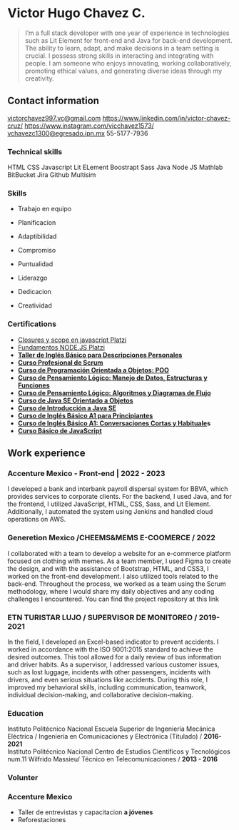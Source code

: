 # Victor Hugo Chavez C.

> I’m a full stack developer with one year of experience in technologies such as Lit Element for front-end and Java for back-end development.  The ability to learn, adapt, and make decisions in a team setting is crucial. I possess strong skills in interacting and integrating with people. I am someone who enjoys innovating, working collaboratively, promoting ethical values, and generating diverse ideas through my creativity.
> 


## Contact information
victorchavez997.vc@gmail.com
https://www.linkedin.com/in/victor-chavez-cruz/
https://www.instagram.com/vicchavez1573/
vchavezc1300@egresado.ipn.mx
 55-5177-7936

### Technical skills

<aside>
HTML
CSS
Javascript
Lit ELement
Boostrapt
Sass
Java
Node JS
Mathlab
BitBucket
Jira
Github
Multisim

### S**kills**

- Trabajo en equipo
- Planificacion
- Adaptibilidad
- Compromiso

- Puntualidad
- Liderazgo
- Dedicacion
- Creatividad

### Certifications

- [Closures y scope en javascript Platzi](https://platzi.com/p/victor.chavez/curso/3213-javascript-closures-scope/diploma/detalle/)
- [Fundamentos NODE.JS Platzi](https://platzi.com/p/victor.chavez/curso/1759-fundamentos-node/diploma/detalle/)
- **[Taller de Inglés Básico para Descripciones Personales](https://platzi.com/p/victor.chavez/curso/2005-taller-descripciones-personales/diploma/detalle/)**
- **[Curso Profesional de Scrum](https://platzi.com/p/victor.chavez/curso/1750-scrum/diploma/detalle/)**
- **[Curso de Programación Orientada a Objetos: POO](https://platzi.com/p/victor.chavez/curso/1474-oop/diploma/detalle/)**
- **[Curso de Pensamiento Lógico: Manejo de Datos, Estructuras y Funciones](https://platzi.com/p/victor.chavez/curso/3222-pensamiento-logico-estructuras/diploma/detalle/)**
- **[Curso de Pensamiento Lógico: Algoritmos y Diagramas de Flujo](https://platzi.com/p/victor.chavez/curso/3221-pensamiento-logico/diploma/detalle/)**
- **[Curso de Java SE Orientado a Objetos](https://platzi.com/p/victor.chavez/curso/1629-java-oop/diploma/detalle/)**
- **[Curso de Introducción a Java SE](https://platzi.com/p/victor.chavez/curso/1631-java-basico/diploma/detalle/)**
- **[Curso de Inglés Básico A1 para Principiantes](https://platzi.com/p/victor.chavez/curso/3093-ingles-basico-principiantes/diploma/detalle/)**
- **[Curso de Inglés Básico A1: Conversaciones Cortas y Habituale](https://platzi.com/p/victor.chavez/curso/1945-ingles-principiantes/diploma/detalle/)s**
- **[Curso Básico de JavaScript](https://platzi.com/p/victor.chavez/curso/1814-basico-javascript/diploma/detalle/)**

## Work experience

### Accenture Mexico - Front-end | 2022 - 2023

I developed a bank and interbank payroll dispersal system for BBVA, which provides services to corporate clients. For the backend, I used Java, and for the frontend, I utilized JavaScript, HTML, CSS, Sass, and Lit Element. Additionally, I automated the system using Jenkins and handled cloud operations on AWS.


### Generetion Mexico /CHEEMS&MEMS E-COOMERCE / **2022**

I collaborated with a team to develop a website for an e-commerce platform focused on clothing with memes. As a team member, I used Figma to create the design, and with the assistance of Bootstrap, HTML, and CSS3, I worked on the front-end development. I also utilized tools related to the back-end. Throughout the process, we worked as a team using the Scrum methodology, where I would share my daily objectives and any coding challenges I encountered. You can find the project repository at this link


### ETN TURISTAR LUJO / SUPERVISOR DE MONITOREO / **2019-2021**

In the field, I developed an Excel-based indicator to prevent accidents. I worked in accordance with the ISO 9001:2015 standard to achieve the desired outcomes. This tool allowed for a daily review of bus information and driver habits. As a supervisor, I addressed various customer issues, such as lost luggage, incidents with other passengers, incidents with drivers, and even serious situations like accidents. During this role, I improved my behavioral skills, including communication, teamwork, individual decision-making, and collaborative decision-making.


### Education

Instituto Politécnico Nacional Escuela Superior de Ingeniería Mecánica Eléctrica / Ingeniería en Comunicaciones y Electrónica (Titulado) /        **2016-2021**              
Instituto Politécnico Nacional Centro de Estudios Científicos y Tecnológicos num.11 Wilfrido Massieu/ Técnico en Telecomunicaciones / **2013 - 2016**


### Volunter

### Accenture Mexico

- Taller de entrevistas y capacitacion **a jóvenes**
- Reforestaciones

